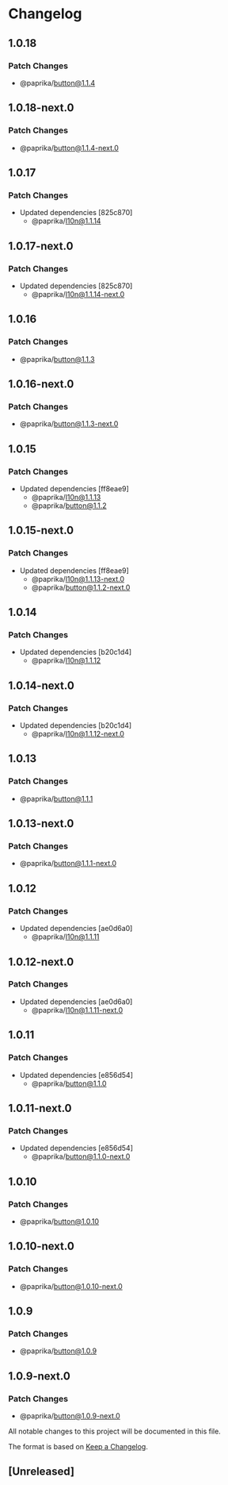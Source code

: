 # Changelog

## 1.0.18

### Patch Changes

- @paprika/button@1.1.4

## 1.0.18-next.0

### Patch Changes

- @paprika/button@1.1.4-next.0

## 1.0.17

### Patch Changes

- Updated dependencies [825c870]
  - @paprika/l10n@1.1.14

## 1.0.17-next.0

### Patch Changes

- Updated dependencies [825c870]
  - @paprika/l10n@1.1.14-next.0

## 1.0.16

### Patch Changes

- @paprika/button@1.1.3

## 1.0.16-next.0

### Patch Changes

- @paprika/button@1.1.3-next.0

## 1.0.15

### Patch Changes

- Updated dependencies [ff8eae9]
  - @paprika/l10n@1.1.13
  - @paprika/button@1.1.2

## 1.0.15-next.0

### Patch Changes

- Updated dependencies [ff8eae9]
  - @paprika/l10n@1.1.13-next.0
  - @paprika/button@1.1.2-next.0

## 1.0.14

### Patch Changes

- Updated dependencies [b20c1d4]
  - @paprika/l10n@1.1.12

## 1.0.14-next.0

### Patch Changes

- Updated dependencies [b20c1d4]
  - @paprika/l10n@1.1.12-next.0

## 1.0.13

### Patch Changes

- @paprika/button@1.1.1

## 1.0.13-next.0

### Patch Changes

- @paprika/button@1.1.1-next.0

## 1.0.12

### Patch Changes

- Updated dependencies [ae0d6a0]
  - @paprika/l10n@1.1.11

## 1.0.12-next.0

### Patch Changes

- Updated dependencies [ae0d6a0]
  - @paprika/l10n@1.1.11-next.0

## 1.0.11

### Patch Changes

- Updated dependencies [e856d54]
  - @paprika/button@1.1.0

## 1.0.11-next.0

### Patch Changes

- Updated dependencies [e856d54]
  - @paprika/button@1.1.0-next.0

## 1.0.10

### Patch Changes

- @paprika/button@1.0.10

## 1.0.10-next.0

### Patch Changes

- @paprika/button@1.0.10-next.0

## 1.0.9

### Patch Changes

- @paprika/button@1.0.9

## 1.0.9-next.0

### Patch Changes

- @paprika/button@1.0.9-next.0

All notable changes to this project will be documented in this file.

The format is based on [Keep a Changelog](https://keepachangelog.com/en/1.0.0/).

## [Unreleased]

